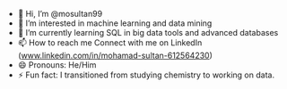 - 👋 Hi, I’m @mosultan99
- 👀 I’m interested in machine learning and data mining
- 🌱 I’m currently learning SQL in big data tools and advanced databases
- 📫 How to reach me Connect with me on LinkedIn (www.linkedin.com/in/mohamad-sultan-612564230)
- 😄 Pronouns: He/Him
- ⚡ Fun fact:  I transitioned from studying chemistry to working on data.

<!---
mosultan99/mosultan99 is a ✨ special ✨ repository because its `README.md` (this file) appears on your GitHub profile.
You can click the Preview link to take a look at your changes.
--->
